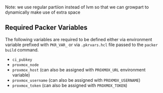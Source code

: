 Note: we use regular partiion instead of lvm so that we can growpart to dynamically make use of extra space

## Required Packer Variables
The following variables are required to be defined either via environment variable prefixed with `PKR_VAR_` or via `.pkrvars.hcl` file passed to the `packer build` command.

- `ci_pubkey`
- `proxmox_node`
- `proxmox_host` (can also be assigned with `PROXMOX_URL` environment variable)
- `proxmox_username` (can also be assigned with `PROXMOX_USERNAME`)
- `proxmox_token` (can also be assigned with `PROXMOX_TOKEN`)

